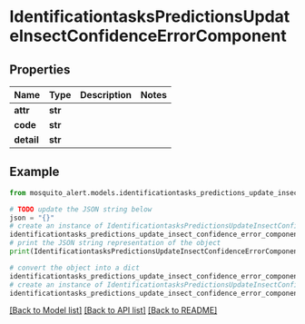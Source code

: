 # IdentificationtasksPredictionsUpdateInsectConfidenceErrorComponent


## Properties

Name | Type | Description | Notes
------------ | ------------- | ------------- | -------------
**attr** | **str** |  | 
**code** | **str** |  | 
**detail** | **str** |  | 

## Example

```python
from mosquito_alert.models.identificationtasks_predictions_update_insect_confidence_error_component import IdentificationtasksPredictionsUpdateInsectConfidenceErrorComponent

# TODO update the JSON string below
json = "{}"
# create an instance of IdentificationtasksPredictionsUpdateInsectConfidenceErrorComponent from a JSON string
identificationtasks_predictions_update_insect_confidence_error_component_instance = IdentificationtasksPredictionsUpdateInsectConfidenceErrorComponent.from_json(json)
# print the JSON string representation of the object
print(IdentificationtasksPredictionsUpdateInsectConfidenceErrorComponent.to_json())

# convert the object into a dict
identificationtasks_predictions_update_insect_confidence_error_component_dict = identificationtasks_predictions_update_insect_confidence_error_component_instance.to_dict()
# create an instance of IdentificationtasksPredictionsUpdateInsectConfidenceErrorComponent from a dict
identificationtasks_predictions_update_insect_confidence_error_component_from_dict = IdentificationtasksPredictionsUpdateInsectConfidenceErrorComponent.from_dict(identificationtasks_predictions_update_insect_confidence_error_component_dict)
```
[[Back to Model list]](../README.md#documentation-for-models) [[Back to API list]](../README.md#documentation-for-api-endpoints) [[Back to README]](../README.md)


